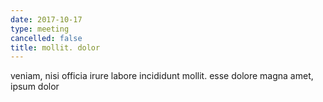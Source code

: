 ```yaml
---
date: 2017-10-17
type: meeting
cancelled: false
title: mollit. dolor
---
```

veniam, nisi officia irure labore incididunt mollit. esse dolore magna amet, ipsum dolor